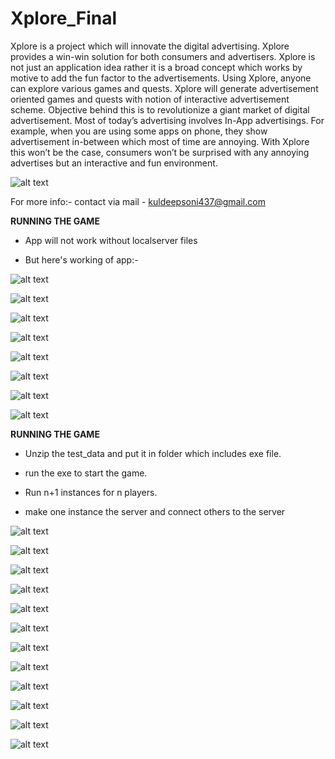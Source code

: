 # Xplore_Final

Xplore is a project which will innovate the digital advertising. Xplore provides a win-win solution for both consumers and advertisers. Xplore is not just an application idea rather it is a broad concept which works by motive to add the fun factor to the advertisements.
Using Xplore, anyone can explore various games and quests. Xplore will generate advertisement oriented games and quests with notion of interactive advertisement scheme.
Objective behind this is to revolutionize a giant market of digital advertisement. Most of today’s advertising involves In-App advertisings. For example, when you are using some apps on phone, they show advertisement in-between which most of time are annoying. With Xplore this won’t be the case, consumers won’t be surprised with any annoying advertises but an interactive and fun environment.

![alt text](https://github.com/KuldeepSoni17/Xplore_Final/blob/master/Cropped.png)

For more info:- contact via mail - kuldeepsoni437@gmail.com

<b> RUNNING THE GAME </b>

* App will not work without localserver files

* But here's working of app:-

![alt text](https://github.com/KuldeepSoni17/Xplore_Final/blob/master/Screenshot_20180425-113954.png)

![alt text](https://github.com/KuldeepSoni17/Xplore_Final/blob/master/Screenshot_20180425-114019.png)

![alt text](https://github.com/KuldeepSoni17/Xplore_Final/blob/master/Screenshot_20180425-114028.png)

![alt text](https://github.com/KuldeepSoni17/Xplore_Final/blob/master/Screenshot_20180425-114236.png)

![alt text](https://github.com/KuldeepSoni17/Xplore_Final/blob/master/Screenshot_20180425-114242.png)

![alt text](https://github.com/KuldeepSoni17/Xplore_Final/blob/master/Screenshot_20180425-114245.png)

![alt text](https://github.com/KuldeepSoni17/Xplore_Final/blob/master/Screenshot_20180425-114332.png)

![alt text](https://github.com/KuldeepSoni17/Xplore_Final/blob/master/Screenshot_20180425-114335.png)

<b> RUNNING THE GAME </b>

* Unzip the test_data and put it in folder which includes exe file.

* run the exe to start the game.

* Run n+1 instances for n players.

* make one instance the server and connect others to the server

![alt text](https://github.com/KuldeepSoni17/Xplore_Final/blob/master/Screenshot%20(1).png)

![alt text](https://github.com/KuldeepSoni17/Xplore_Final/blob/master/Screenshot%20(2).png)

![alt text](https://github.com/KuldeepSoni17/Xplore_Final/blob/master/Screenshot%20(4).png)

![alt text](https://github.com/KuldeepSoni17/Xplore_Final/blob/master/Screenshot%20(5).png)

![alt text](https://github.com/KuldeepSoni17/Xplore_Final/blob/master/Screenshot%20(6).png)

![alt text](https://github.com/KuldeepSoni17/Xplore_Final/blob/master/Screenshot%20(7).png)

![alt text](https://github.com/KuldeepSoni17/Xplore_Final/blob/master/Screenshot%20(9).png)

![alt text](https://github.com/KuldeepSoni17/Xplore_Final/blob/master/Screenshot%20(10).png)

![alt text](https://github.com/KuldeepSoni17/Xplore_Final/blob/master/Screenshot%20(11).png)

![alt text](https://github.com/KuldeepSoni17/Xplore_Final/blob/master/Screenshot%20(12).png)

![alt text](https://github.com/KuldeepSoni17/Xplore_Final/blob/master/Screenshot%20(13).png)

![alt text](https://github.com/KuldeepSoni17/Xplore_Final/blob/master/Screenshot%20(14).png)
